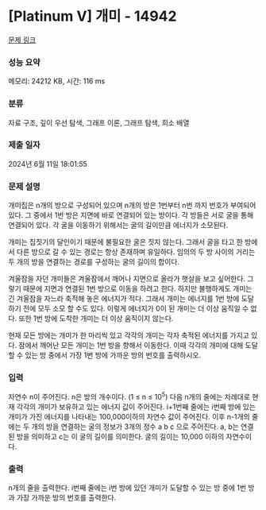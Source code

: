 # [Platinum V] 개미 - 14942 

[문제 링크](https://www.acmicpc.net/problem/14942) 

### 성능 요약

메모리: 24212 KB, 시간: 116 ms

### 분류

자료 구조, 깊이 우선 탐색, 그래프 이론, 그래프 탐색, 희소 배열

### 제출 일자

2024년 6월 11일 18:01:55

### 문제 설명

<p>개미집은 n개의 방으로 구성되어 있으며 n개의 방은 1번부터 n번 까지 번호가 부여되어 있다. 그 중에서 1번 방은 지면에 바로 연결되어 있는 방이다. 각 방들은 서로 굴을 통해 연결되어 있다. 각 굴을 이동하기 위해서는 굴의 길이만큼 에너지가 소모된다.</p>

<p>개미는 집짓기의 달인이기 때문에 불필요한 굴은 짓지 않는다. 그래서 굴을 타고 한 방에서 다른 방으로 갈 수 있는 경로는 항상 존재하며 유일하다. 임의의 두 방 사이의 거리는 두 개의 방을 연결하는 경로를 구성하는 굴의 길이의 합이다.</p>

<p>겨울잠을 자던 개미들은 겨울잠에서 깨어나 지면으로 올라가 햇살을 보고 싶어한다. 그렇기 때문에 지면과 연결된 1번 방으로 이동을 하려고 한다. 하지만 불행하게도 개미는 긴 겨울잠을 자느라 축적해 놓은 에너지가 적다. 그래서 개미는 에너지를 1번 방에 도달하기 전에 모두 소모 할 수도 있다. 이렇게 에너지가 0이 된 개미는 더 이상 움직일 수 없다. 또한 1번 방에 도착한 개미는 더 이상 움직이지 않는다.</p>

<p>현재 모든 방에는 개미가 한 마리씩 있고 각각의 개미는 각자 축적된 에너지를 가지고 있다. 잠에서 깨어난 모든 개미는 1번 방을 향해서 이동한다. 이때 각각의 개미에 대해 도달할 수 있는 방 중에서 가장 1번 방에 가까운 방의 번호를 출력하시오.</p>

### 입력 

 <p>자연수 n이 주어진다. n은 방의 개수이다. (1 ≤ n ≤ 10<sup>5</sup>) 다음 n개의 줄에는 차례대로 현재 각각의 개미가 보유하고 있는 에너지 값이 주어진다. i+1번째 줄에는 i번째 방에 있는 개미가 가진 에너지를 나타내는 100,000이하의 자연수 값이 주어진다. 이후 n-1개의 줄에는 두 개의 방을 연결하는 굴의 정보가 3개의 정수 a b c 으로 주어진다. a, b는 연결된 방을 의미하고 c는 이 굴의 길이를 의미한다. 굴의 길이는 10,000 이하의 자연수이다.</p>

### 출력 

 <p>n개의 줄을 출력한다. i번째 줄에는 i번 방에 있던 개미가 도달할 수 있는 방 중에 1번 방과 가장 가까운 방의 번호를 출력한다.</p>

